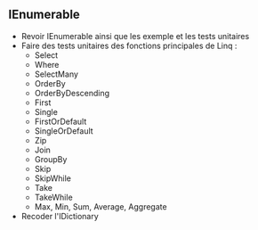 ## IEnumerable

* Revoir IEnumerable ainsi que les exemple et les tests unitaires
* Faire des tests unitaires des fonctions principales de Linq : 
	* Select
	* Where
	* SelectMany
	* OrderBy
	* OrderByDescending
	* First
	* Single
	* FirstOrDefault
	* SingleOrDefault
	* Zip
	* Join
	* GroupBy
	* Skip
	* SkipWhile
	* Take
	* TakeWhile
	* Max, Min, Sum, Average, Aggregate
* Recoder l'IDictionary